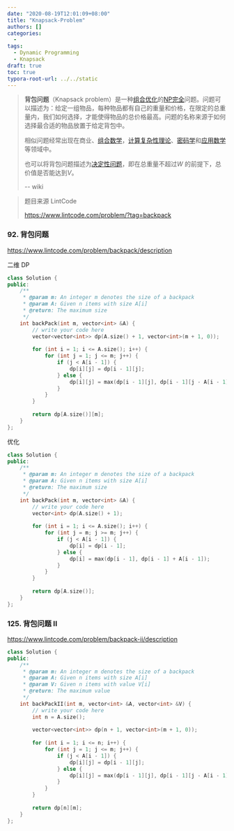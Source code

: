 ```yaml
---
date: "2020-08-19T12:01:09+08:00"
title: "Knapsack-Problem"
authors: []
categories:
  -
tags:
  - Dynamic Programming
  - Knapsack
draft: true
toc: true
typora-root-url: ../../static
---
```


<!--more-->

> **背包问题**（Knapsack problem）是一种[组合优化](https://zh.wikipedia.org/wiki/组合优化)的[NP完全](https://zh.wikipedia.org/wiki/NP完全)问题。问题可以描述为：给定一组物品，每种物品都有自己的重量和价格，在限定的总重量内，我们如何选择，才能使得物品的总价格最高。问题的名称来源于如何选择最合适的物品放置于给定背包中。
>
> 相似问题经常出现在商业、[组合数学](https://zh.wikipedia.org/wiki/组合数学)，[计算复杂性理论](https://zh.wikipedia.org/wiki/计算复杂性理论)、[密码学](https://zh.wikipedia.org/wiki/密码学)和[应用数学](https://zh.wikipedia.org/wiki/应用数学)等领域中。
>
> 也可以将背包问题描述为[决定性问题](https://zh.wikipedia.org/wiki/決定性問題)，即在总重量不超过*W* 的前提下，总价值是否能达到*V*。
>
> -\- wiki

> 题目来源 LintCode
>
> https://www.lintcode.com/problem/?tag=backpack

###  92. 背包问题

https://www.lintcode.com/problem/backpack/description

二维 DP

```cpp
class Solution {
public:
    /**
     * @param m: An integer m denotes the size of a backpack
     * @param A: Given n items with size A[i]
     * @return: The maximum size
     */
    int backPack(int m, vector<int> &A) {
        // write your code here
        vector<vector<int>> dp(A.size() + 1, vector<int>(m + 1, 0));
        
        for (int i = 1; i <= A.size(); i++) {
            for (int j = 1; j <= m; j++) {
                if (j < A[i - 1]) {
                    dp[i][j] = dp[i - 1][j];
                } else {
                    dp[i][j] = max(dp[i - 1][j], dp[i - 1][j - A[i - 1]] + A[i - 1]);
                }
            }
        }
        
        return dp[A.size()][m];
    }
};
```

优化

```cpp
class Solution {
public:
    /**
     * @param m: An integer m denotes the size of a backpack
     * @param A: Given n items with size A[i]
     * @return: The maximum size
     */
    int backPack(int m, vector<int> &A) {
        // write your code here
        vector<int> dp(A.size() + 1);
        
        for (int i = 1; i <= A.size(); i++) {
            for (int j = m; j >= m; j++) {
                if (j < A[i - 1]) {
                    dp[i] = dp[i - 1];
                } else {
                    dp[i] = max(dp[i - 1], dp[i - 1] + A[i - 1]);
                }
            }
        }
        
        return dp[A.size()];
    }
};
```

### 125. 背包问题 II

https://www.lintcode.com/problem/backpack-ii/description

```cpp
class Solution {
public:
    /**
     * @param m: An integer m denotes the size of a backpack
     * @param A: Given n items with size A[i]
     * @param V: Given n items with value V[i]
     * @return: The maximum value
     */
    int backPackII(int m, vector<int> &A, vector<int> &V) {
        // write your code here
        int n = A.size();
        
        vector<vector<int>> dp(n + 1, vector<int>(m + 1, 0));
        
        for (int i = 1; i <= n; i++) {
            for (int j = 1; j <= m; j++) {
                if (j < A[i - 1]) {
                    dp[i][j] = dp[i - 1][j];
                } else {
                    dp[i][j] = max(dp[i - 1][j], dp[i - 1][j - A[i - 1]] + V[i - 1]);
                }
            }
        }
        
        return dp[n][m];
    }
};
```

